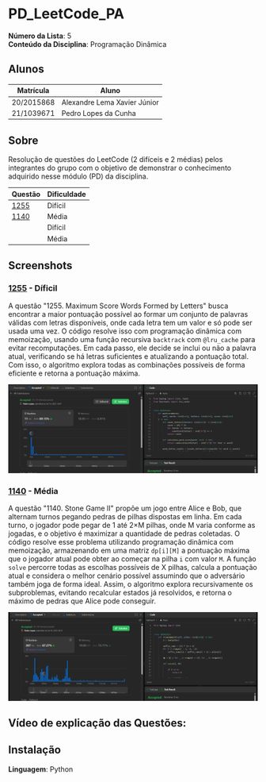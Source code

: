 # PD_LeetCode_PA

**Número da Lista**: 5<br>
**Conteúdo da Disciplina**: Programação Dinâmica<br>

## Alunos
|Matrícula | Aluno |
| -- | -- |
| 20/2015868  |  Alexandre Lema Xavier Júnior |
| 21/1039671  |  Pedro Lopes da Cunha |

## Sobre 
Resolução de questões do LeetCode (2 difíceis e 2 médias) pelos integrantes do grupo com o objetivo de demonstrar o conhecimento adquirido nesse módulo (PD) da disciplina.

|Questão | Dificuldade |
| -- | -- |
| [1255](https://leetcode.com/problems/maximum-score-words-formed-by-letters/description/)  | Difícil |
| [1140](https://leetcode.com/problems/stone-game-ii/description/) | Média |
|  |   Difícil |
|  |   Média |


## Screenshots

### [1255](https://leetcode.com/problems/maximum-score-words-formed-by-letters/description/) - Díficil

A questão "1255. Maximum Score Words Formed by Letters" busca encontrar a maior pontuação possível ao formar um conjunto de palavras válidas com letras disponíveis, onde cada letra tem um valor e só pode ser usada uma vez. O código resolve isso com programação dinâmica com memoização, usando uma função recursiva `backtrack` com `@lru_cache` para evitar recomputações. Em cada passo, ele decide se inclui ou não a palavra atual, verificando se há letras suficientes e atualizando a pontuação total. Com isso, o algoritmo explora todas as combinações possíveis de forma eficiente e retorna a pontuação máxima.

![Print resolução da questão 1255](/imgs/1255img.png)

### [1140](https://leetcode.com/problems/stone-game-ii/description/) - Média

A questão "1140. Stone Game II" propõe um jogo entre Alice e Bob, que alternam turnos pegando pedras de pilhas dispostas em linha. Em cada turno, o jogador pode pegar de 1 até 2×M pilhas, onde M varia conforme as jogadas, e o objetivo é maximizar a quantidade de pedras coletadas. O código resolve esse problema utilizando programação dinâmica com memoização, armazenando em uma matriz `dp[i][M]` a pontuação máxima que o jogador atual pode obter ao começar na pilha `i` com valor `M`. A função `solve` percorre todas as escolhas possíveis de X pilhas, calcula a pontuação atual e considera o melhor cenário possível assumindo que o adversário também joga de forma ideal. Assim, o algoritmo explora recursivamente os subproblemas, evitando recalcular estados já resolvidos, e retorna o máximo de pedras que Alice pode conseguir.

![Print resolução da questão 1255](/imgs/1140img.png)


## Vídeo de explicação das Questões:

## Instalação 
**Linguagem**: Python <br>







